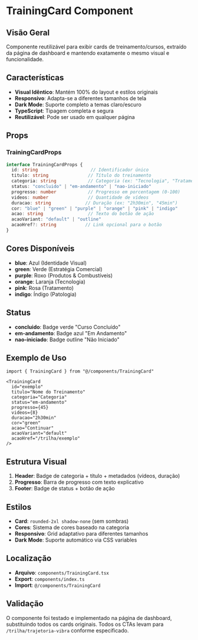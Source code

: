 # TrainingCard Component

## Visão Geral
Componente reutilizável para exibir cards de treinamento/cursos, extraído da página de dashboard e mantendo exatamente o mesmo visual e funcionalidade.

## Características
- **Visual Idêntico**: Mantém 100% do layout e estilos originais
- **Responsivo**: Adapta-se a diferentes tamanhos de tela
- **Dark Mode**: Suporte completo a temas claro/escuro
- **TypeScript**: Tipagem completa e segura
- **Reutilizável**: Pode ser usado em qualquer página

## Props

### TrainingCardProps
```typescript
interface TrainingCardProps {
  id: string                    // Identificador único
  titulo: string               // Título do treinamento
  categoria: string            // Categoria (ex: "Tecnologia", "Tratamento")
  status: "concluido" | "em-andamento" | "nao-iniciado"
  progresso: number            // Progresso em porcentagem (0-100)
  videos: number               // Quantidade de vídeos
  duracao: string             // Duração (ex: "2h30min", "45min")
  cor: "blue" | "green" | "purple" | "orange" | "pink" | "indigo"
  acao: string                 // Texto do botão de ação
  acaoVariant: "default" | "outline"
  acaoHref?: string           // Link opcional para o botão
}
```

## Cores Disponíveis
- **blue**: Azul (Identidade Visual)
- **green**: Verde (Estratégia Comercial)
- **purple**: Roxo (Produtos & Combustíveis)
- **orange**: Laranja (Tecnologia)
- **pink**: Rosa (Tratamento)
- **indigo**: Índigo (Patologia)

## Status
- **concluido**: Badge verde "Curso Concluído"
- **em-andamento**: Badge azul "Em Andamento"
- **nao-iniciado**: Badge outline "Não Iniciado"

## Exemplo de Uso

```tsx
import { TrainingCard } from "@/components/TrainingCard"

<TrainingCard
  id="exemplo"
  titulo="Nome do Treinamento"
  categoria="Categoria"
  status="em-andamento"
  progresso={45}
  videos={8}
  duracao="2h30min"
  cor="green"
  acao="Continuar"
  acaoVariant="default"
  acaoHref="/trilha/exemplo"
/>
```

## Estrutura Visual
1. **Header**: Badge de categoria + título + metadados (vídeos, duração)
2. **Progresso**: Barra de progresso com texto explicativo
3. **Footer**: Badge de status + botão de ação

## Estilos
- **Card**: `rounded-2xl shadow-none` (sem sombras)
- **Cores**: Sistema de cores baseado na categoria
- **Responsivo**: Grid adaptativo para diferentes tamanhos
- **Dark Mode**: Suporte automático via CSS variables

## Localização
- **Arquivo**: `components/TrainingCard.tsx`
- **Export**: `components/index.ts`
- **Import**: `@/components/TrainingCard`

## Validação
O componente foi testado e implementado na página de dashboard, substituindo todos os cards originais. Todos os CTAs levam para `/trilha/trajetoria-vibra` conforme especificado. 